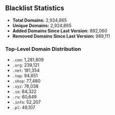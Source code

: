 ## Blacklist Statistics

- **Total Domains:** 2,924,865
- **Unique Domains:** 2,924,865
- **Added Domains Since Last Version:** 892,060
- **Removed Domains Since Last Version:** 989,111

### Top-Level Domain Distribution

-  `.com`: 1,281,809
-  `.org`: 239,121
-  `.net`: 181,354
-  `.top`: 94,651
-  `.shop`: 77,480
-  `.xyz`: 76,038
-  `.io`: 64,322
-  `.ru`: 60,649
-  `.info`: 52,207
-  `.pl`: 49,107
